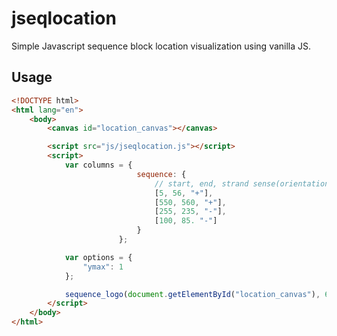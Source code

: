jseqlocation
========

Simple Javascript sequence block location visualization using vanilla JS.

## Usage

```html
<!DOCTYPE html>
<html lang="en">
    <body>
        <canvas id="location_canvas"></canvas>

        <script src="js/jseqlocation.js"></script>
        <script>
            var columns = {
							sequence: {
								// start, end, strand sense(orientation)
								[5, 56, "+"],
								[550, 560, "+"],
								[255, 235, "-"],
								[100, 85. "-"]								
							}
						};						

            var options = {
                "ymax": 1
            };

            sequence_logo(document.getElementById("location_canvas"), 600, 200, columns, options);
        </script>
    </body>
</html>
```
